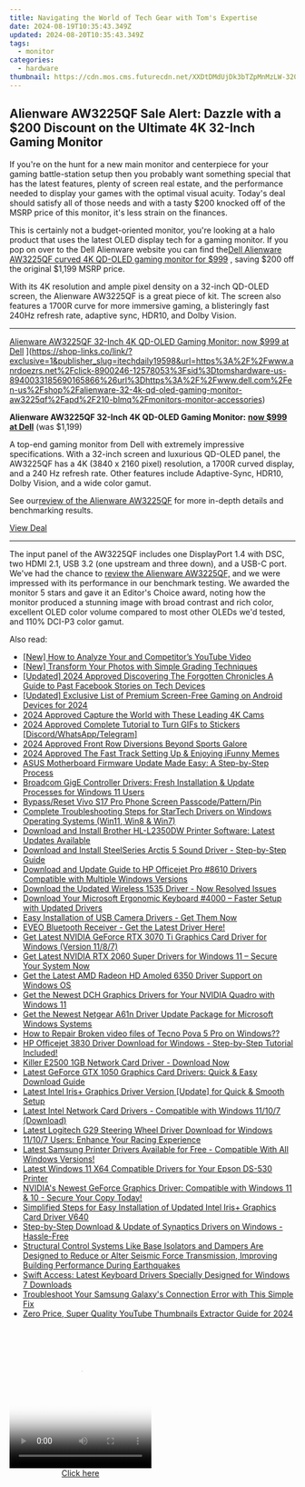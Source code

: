 ```yaml
---
title: Navigating the World of Tech Gear with Tom's Expertise
date: 2024-08-19T10:35:43.349Z
updated: 2024-08-20T10:35:43.349Z
tags:
  - monitor
categories:
  - hardware
thumbnail: https://cdn.mos.cms.futurecdn.net/XXDtDMdUjDk3bTZpMnMzLW-320-80.jpg
---
```


## Alienware AW3225QF Sale Alert: Dazzle with a $200 Discount on the Ultimate 4K 32-Inch Gaming Monitor

If you're on the hunt for a new main monitor and centerpiece for your gaming battle-station setup then you probably want something special that has the latest features, plenty of screen real estate, and the performance needed to display your games with the optimal visual acuity. Today's deal should satisfy all of those needs and with a tasty $200 knocked off of the MSRP price of this monitor, it's less strain on the finances.

 This is certainly not a budget-oriented monitor, you're looking at a halo product that uses the latest OLED display tech for a gaming monitor. If you pop on over to the Dell Alienware website you can find the[Dell Alienware AW3225QF curved 4K QD-OLED gaming monitor for $999](https://shop-links.co/link/?exclusive=1&publisher_slug=itechdaily19598&url=https%3A%2F%2Fwww.anrdoezrs.net%2Fclick-8900246-12578053%3Fsid%3Dtomshardware-us-5645509281604191813%26url%3Dhttps%3A%2F%2Fwww.dell.com%2Fen-us%2Fshop%2Falienware-32-4k-qd-oled-gaming-monitor-aw3225qf%2Fapd%2F210-blmq%2Fmonitors-monitor-accessories) , saving $200 off the original $1,199 MSRP price.

 With its 4K resolution and ample pixel density on a 32-inch QD-OLED screen, the Alienware AW3225QF is a great piece of kit. The screen also features a 1700R curve for more immersive gaming, a blisteringly fast 240Hz refresh rate, adaptive sync, HDR10, and Dolby Vision.

---

[Alienware AW3225QF 32-Inch 4K QD-OLED Gaming Monitor: now $999 at Dell](https://cdn.mos.cms.futurecdn.net/JUC8yGX97YRdmDxnspnA49-200-100.png "Alienware AW3225QF 32-Inch 4K QD-OLED Gaming Monitor: now $999 at Dell") ](https://shop-links.co/link/?exclusive=1&publisher_slug=itechdaily19598&url=https%3A%2F%2Fwww.anrdoezrs.net%2Fclick-8900246-12578053%3Fsid%3Dtomshardware-us-8940033185690165866%26url%3Dhttps%3A%2F%2Fwww.dell.com%2Fen-us%2Fshop%2Falienware-32-4k-qd-oled-gaming-monitor-aw3225qf%2Fapd%2F210-blmq%2Fmonitors-monitor-accessories)

 **Alienware AW3225QF 32-Inch 4K QD-OLED Gaming Monitor:** [**now $999 at Dell**](https://shop-links.co/link/?exclusive=1&publisher_slug=itechdaily19598&url=https%3A%2F%2Fwww.anrdoezrs.net%2Fclick-8900246-12578053%3Fsid%3Dtomshardware-us-1237460248769174037%26url%3Dhttps%3A%2F%2Fwww.dell.com%2Fen-us%2Fshop%2Falienware-32-4k-qd-oled-gaming-monitor-aw3225qf%2Fapd%2F210-blmq%2Fmonitors-monitor-accessories) (was $1,199)  
  
 A top-end gaming monitor from Dell with extremely impressive specifications. With a 32-inch screen and luxurious QD-OLED panel, the AW3225QF has a 4K (3840 x 2160 pixel) resolution, a 1700R curved display, and a 240 Hz refresh rate. Other features include Adaptive-Sync, HDR10, Dolby Vision, and a wide color gamut.

 See our[review of the Alienware AW3225QF](https://tools.techidaily.com) for more in-depth details and benchmarking results.

[View Deal](https://shop-links.co/link/?exclusive=1&publisher_slug=itechdaily19598&url=https%3A%2F%2Fwww.anrdoezrs.net%2Fclick-8900246-12578053%3Fsid%3Dtomshardware-us-8940033185690165866%26url%3Dhttps%3A%2F%2Fwww.dell.com%2Fen-us%2Fshop%2Falienware-32-4k-qd-oled-gaming-monitor-aw3225qf%2Fapd%2F210-blmq%2Fmonitors-monitor-accessories)

---

 The input panel of the AW3225QF includes one DisplayPort 1.4 with DSC, two HDMI 2.1, USB 3.2 (one upstream and three down), and a USB-C port. We've had the chance to [review the Alienware AW3225QF,](https://tools.techidaily.com) and we were impressed with its performance in our benchmark testing. We awarded the monitor 5 stars and gave it an Editor's Choice award, noting how the monitor produced a stunning image with broad contrast and rich color, excellent OLED color volume compared to most other OLEDs we'd tested, and 110% DCI-P3 color gamut.

<ins class="adsbygoogle"
     style="display:block"
     data-ad-format="autorelaxed"
     data-ad-client="ca-pub-7571918770474297"
     data-ad-slot="1223367746"></ins>



<ins class="adsbygoogle"
     style="display:block"
     data-ad-client="ca-pub-7571918770474297"
     data-ad-slot="8358498916"
     data-ad-format="auto"
     data-full-width-responsive="true"></ins>

<span class="atpl-alsoreadstyle">Also read:</span>
<div><ul>
<li><a href="https://facebook-video-footage.techidaily.com/new-how-to-analyze-your-and-competitors-youtube-video/"><u>[New] How to Analyze Your and Competitor’s YouTube Video</u></a></li>
<li><a href="https://some-skills.techidaily.com/new-transform-your-photos-with-simple-grading-techniques/"><u>[New] Transform Your Photos with Simple Grading Techniques</u></a></li>
<li><a href="https://facebook-videos.techidaily.com/updated-2024-approved-discovering-the-forgotten-chronicles-a-guide-to-past-facebook-stories-on-tech-devices/"><u>[Updated] 2024 Approved  Discovering The Forgotten Chronicles  A Guide to Past Facebook Stories on Tech Devices</u></a></li>
<li><a href="https://visual-screen-recording.techidaily.com/updated-exclusive-list-of-premium-screen-free-gaming-on-android-devices-for-2024/"><u>[Updated] Exclusive List of Premium Screen-Free Gaming on Android Devices for 2024</u></a></li>
<li><a href="https://extra-tips.techidaily.com/2024-approved-capture-the-world-with-these-leading-4k-cams/"><u>2024 Approved  Capture the World with These Leading 4K Cams</u></a></li>
<li><a href="https://fox-direct.techidaily.com/2024-approved-complete-tutorial-to-turn-gifs-to-stickers-discordwhatsapptelegram/"><u>2024 Approved  Complete Tutorial to Turn GIFs to Stickers [Discord/WhatsApp/Telegram]</u></a></li>
<li><a href="https://some-knowledge.techidaily.com/2024-approved-front-row-diversions-beyond-sports-galore/"><u>2024 Approved  Front Row Diversions Beyond Sports Galore</u></a></li>
<li><a href="https://article-helps.techidaily.com/2024-approved-the-fast-track-setting-up-and-enjoying-ifunny-memes/"><u>2024 Approved  The Fast Track  Setting Up & Enjoying iFunny Memes</u></a></li>
<li><a href="https://hardware-help.techidaily.com/asus-motherboard-firmware-update-made-easy-a-step-by-step-process/"><u>ASUS Motherboard Firmware Update Made Easy: A Step-by-Step Process</u></a></li>
<li><a href="https://hardware-help.techidaily.com/broadcom-gige-controller-drivers-fresh-installation-and-update-processes-for-windows-11-users/"><u>Broadcom GigE Controller Drivers: Fresh Installation & Update Processes for Windows 11 Users</u></a></li>
<li><a href="https://phone-solutions.techidaily.com/bypass-reset-vivo-s17-pro-phone-screen-passcode-pattern-pin-by-drfone-android-unlock-android-unlock/"><u>Bypass/Reset Vivo S17 Pro Phone Screen Passcode/Pattern/Pin</u></a></li>
<li><a href="https://hardware-help.techidaily.com/complete-troubleshooting-steps-for-startech-drivers-on-windows-operating-systems-win11-win8-and-win7/"><u>Complete Troubleshooting Steps for StarTech Drivers on Windows Operating Systems (Win11, Win8 & Win7)</u></a></li>
<li><a href="https://hardware-help.techidaily.com/download-and-install-brother-hl-l2350dw-printer-software-latest-updates-available/"><u>Download and Install Brother HL-L2350DW Printer Software: Latest Updates Available</u></a></li>
<li><a href="https://hardware-help.techidaily.com/download-and-install-steelseries-arctis-5-sound-driver-step-by-step-guide/"><u>Download and Install SteelSeries Arctis 5 Sound Driver - Step-by-Step Guide</u></a></li>
<li><a href="https://hardware-help.techidaily.com/download-and-update-guide-to-hp-officejet-pro-8610-drivers-compatible-with-multiple-windows-versions/"><u>Download and Update Guide to HP Officejet Pro #8610 Drivers Compatible with Multiple Windows Versions</u></a></li>
<li><a href="https://hardware-help.techidaily.com/download-the-updated-wireless-1535-driver-now-resolved-issues/"><u>Download the Updated Wireless 1535 Driver - Now Resolved Issues</u></a></li>
<li><a href="https://hardware-help.techidaily.com/download-your-microsoft-ergonomic-keyboard-4000-faster-setup-with-updated-drivers/"><u>Download Your Microsoft Ergonomic Keyboard #4000 – Faster Setup with Updated Drivers</u></a></li>
<li><a href="https://hardware-help.techidaily.com/1722965741478-easy-installation-of-usb-camera-drivers-get-them-now/"><u>Easy Installation of USB Camera Drivers - Get Them Now</u></a></li>
<li><a href="https://hardware-help.techidaily.com/1722964851320-eveo-bluetooth-receiver-get-the-latest-driver-here/"><u>EVEO Bluetooth Receiver - Get the Latest Driver Here!</u></a></li>
<li><a href="https://hardware-help.techidaily.com/get-latest-nvidia-geforce-rtx-3070-ti-graphics-card-driver-for-windows-version-1187/"><u>Get Latest NVIDIA GeForce RTX 3070 Ti Graphics Card Driver for Windows (Version 11/8/7)</u></a></li>
<li><a href="https://hardware-help.techidaily.com/get-latest-nvidia-rtx-2060-super-drivers-for-windows-11-secure-your-system-now/"><u>Get Latest NVIDIA RTX 2060 Super Drivers for Windows 11 – Secure Your System Now</u></a></li>
<li><a href="https://hardware-help.techidaily.com/get-the-latest-amd-radeon-hd-amoled-6350-driver-support-on-windows-os/"><u>Get the Latest AMD Radeon HD Amoled 6350 Driver Support on Windows OS</u></a></li>
<li><a href="https://hardware-help.techidaily.com/get-the-newest-dch-graphics-drivers-for-your-nvidia-quadro-with-windows-11/"><u>Get the Newest DCH Graphics Drivers for Your NVIDIA Quadro with Windows 11</u></a></li>
<li><a href="https://hardware-help.techidaily.com/get-the-newest-netgear-a61n-driver-update-package-for-microsoft-windows-systems/"><u>Get the Newest Netgear A61n Driver Update Package for Microsoft Windows Systems</u></a></li>
<li><a href="https://blog-min.techidaily.com/how-to-repair-broken-video-files-of-tecno-pova-5-pro-on-windows-by-stellar-video-repair-mobile-video-repair/"><u>How to Repair Broken video files of Tecno Pova 5 Pro on Windows??</u></a></li>
<li><a href="https://hardware-help.techidaily.com/hp-officejet-3830-driver-download-for-windows-step-by-step-tutorial-included/"><u>HP Officejet 3830 Driver Download for Windows - Step-by-Step Tutorial Included!</u></a></li>
<li><a href="https://hardware-help.techidaily.com/killer-e2500-1gb-network-card-driver-download-now/"><u>Killer E2500 1GB Network Card Driver - Download Now</u></a></li>
<li><a href="https://hardware-help.techidaily.com/latest-geforce-gtx-1050-graphics-card-drivers-quick-and-easy-download-guide/"><u>Latest GeForce GTX 1050 Graphics Card Drivers: Quick & Easy Download Guide</u></a></li>
<li><a href="https://hardware-help.techidaily.com/latest-intel-irisplus-graphics-driver-version-update-for-quick-and-smooth-setup/"><u>Latest Intel Iris+ Graphics Driver Version [Update] for Quick & Smooth Setup</u></a></li>
<li><a href="https://hardware-help.techidaily.com/latest-intel-network-card-drivers-compatible-with-windows-11107-download/"><u>Latest Intel Network Card Drivers - Compatible with Windows 11/10/7 (Download)</u></a></li>
<li><a href="https://hardware-help.techidaily.com/1722975166463-latest-logitech-g29-steering-wheel-driver-download-for-windows-11107-users-enhance-your-racing-experience/"><u>Latest Logitech G29 Steering Wheel Driver Download for Windows 11/10/7 Users: Enhance Your Racing Experience</u></a></li>
<li><a href="https://hardware-help.techidaily.com/latest-samsung-printer-drivers-available-for-free-compatible-with-all-windows-versions/"><u>Latest Samsung Printer Drivers Available for Free - Compatible With All Windows Versions!</u></a></li>
<li><a href="https://hardware-help.techidaily.com/latest-windows-11-x64-compatible-drivers-for-your-epson-ds-530-printer/"><u>Latest Windows 11 X64 Compatible Drivers for Your Epson DS-530 Printer</u></a></li>
<li><a href="https://hardware-help.techidaily.com/1722967497590-nvidias-newest-geforce-graphics-driver-compatible-with-windows-11-and-10-secure-your-copy-today/"><u>NVIDIA's Newest GeForce Graphics Driver: Compatible with Windows 11 & 10 - Secure Your Copy Today!</u></a></li>
<li><a href="https://hardware-help.techidaily.com/simplified-steps-for-easy-installation-of-updated-intel-irisplus-graphics-card-driver-v640/"><u>Simplified Steps for Easy Installation of Updated Intel Iris+ Graphics Card Driver V640</u></a></li>
<li><a href="https://hardware-help.techidaily.com/step-by-step-download-and-update-of-synaptics-drivers-on-windows-hassle-free/"><u>Step-by-Step Download & Update of Synaptics Drivers on Windows - Hassle-Free</u></a></li>
<li><a href="https://hardware-help.techidaily.com/structural-control-systems-like-base-isolators-and-dampers-are-designed-to-reduce-or-alter-seismic-force-transmission-improving-building-performance-during-222/"><u>Structural Control Systems Like Base Isolators and Dampers Are Designed to Reduce or Alter Seismic Force Transmission, Improving Building Performance During Earthquakes</u></a></li>
<li><a href="https://hardware-help.techidaily.com/swift-access-latest-keyboard-drivers-specially-designed-for-windows-7-downloads/"><u>Swift Access: Latest Keyboard Drivers Specially Designed for Windows 7 Downloads</u></a></li>
<li><a href="https://tech-recovery.techidaily.com/troubleshoot-your-samsung-galaxys-connection-error-with-this-simple-fix/"><u>Troubleshoot Your Samsung Galaxy's Connection Error with This Simple Fix</u></a></li>
<li><a href="https://facebook-video-share.techidaily.com/zero-price-super-quality-youtube-thumbnails-extractor-guide-for-2024/"><u>Zero Price, Super Quality  YouTube Thumbnails Extractor Guide for 2024</u></a></li>
</ul></div>

<!-- affiliate ads begin -->
<span id="1997795">
					<video width="250" height="250" style="cursor:pointer"
           poster="//a.impactradius-go.com/display-clicktoplayimage/1997795.jpeg"
           onclick="if(!this.playClicked){this.play();this.setAttribute('controls',true);this.playClicked=true;}">
	   <source src="//a.impactradius-go.com/display-ad/23621-1997795">
	   <img src="//a.impactradius-go.com/display-clicktoplayimage/1997795.jpeg" style="border: none; height: 100%; width: 100%; object-fit: contain">
	</video>
	<div style="width:250px;text-align:center"><a href="javascript:window.open(decodeURIComponent('https%3A%2F%2Fproteahair.pxf.io%2Fc%2F5597632%2F1997795%2F23621'), '_blank');void(0);">Click here</a></div>
</span>
<img height="0" width="0" src="https://imp.pxf.io/i/5597632/1997795/23621" style="position:absolute;visibility:hidden;" border="0" />
<!-- affiliate ads end -->
